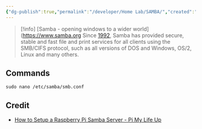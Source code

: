 ```yaml
---
{"dg-publish":true,"permalink":"/developer/Home Lab/SAMBA/","created":"2024-03-13T20:41:53.647-05:00","updated":"2024-03-14T21:56:31.000-05:00"}
---
```



> [!info] [Samba - opening windows to a wider world](https://www.samba.org
> Since [1992](https://www.samba.org/samba/docs/10years.html), Samba has provided secure, stable and fast file and print services for all clients using the SMB/CIFS protocol, such as all versions of DOS and Windows, OS/2, Linux and many others.

## Commands

```
sudo nano /etc/samba/smb.conf
```

## Credit
- [How to Setup a Raspberry Pi Samba Server - Pi My Life Up](https://pimylifeup.com/raspberry-pi-samba/#:~:text=Connect)